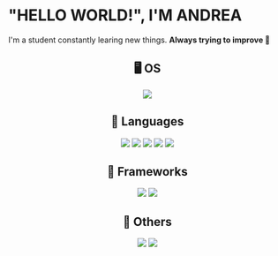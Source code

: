 # "HELLO WORLD!", I'M ANDREA

I'm a student constantly learing new things.
**Always trying to improve 💪**
<div align="center">

## 🖥️ OS
![](https://img.shields.io/badge/-Windows-0078D6?logo=Windows&logoColor=white&style=flat&logoWidth=20)
  
## 📙 Languages
![](https://img.shields.io/badge/-CSharp-239120?logo=CSharp&logoColor=white&style=flat&logoWidth=20)
![](https://img.shields.io/badge/-Java-007396?logo=Java&logoColor=white&style=flat&logoWidth=20)
![](https://img.shields.io/badge/-Dart-0175C2?logo=Dart&logoColor=white&style=flat&logoWidth=20)
![](https://img.shields.io/badge/-HTML5-E34F26?logo=HTML5&logoColor=white&style=flat&logoWidth=20)
![](https://img.shields.io/badge/-CSS3-1572B6?logo=CSS3&logoColor=white&style=flat&logoWidth=20)
  
## 🔧 Frameworks
![](https://img.shields.io/badge/-Flutter-02569B?logo=Flutter&logoColor=white&style=flat&logoWidth=20)
![](https://img.shields.io/badge/-Bootstrap-7952B3?logo=Bootstrap&logoColor=white&style=flat&logoWidth=20)
  
## 📄 Others
![](https://img.shields.io/badge/-Unity-FFFFFF?logo=Unity&logoColor=black&style=flat&logoWidth=20)
![](https://img.shields.io/badge/-Blender-F5792A?logo=Blender&logoColor=white&style=flat&logoWidth=20)

